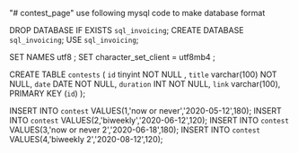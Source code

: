 "# contest_page" 
use following mysql code to make database format




DROP DATABASE IF EXISTS `sql_invoicing`;
CREATE DATABASE `sql_invoicing`; 
USE `sql_invoicing`;

SET NAMES utf8 ;
SET character_set_client = utf8mb4 ;

CREATE TABLE `contests` (
	`id` tinyint NOT NULL ,
    `title` varchar(100) NOT NULL,
    `date` DATE NOT NULL,
    `duration` INT NOT NULL,
    `link` varchar(100),
    PRIMARY KEY (`id`)
);

INSERT INTO `contest` VALUES(1,'now or never','2020-05-12',180);
INSERT INTO `contest` VALUES(2,'biweekly','2020-06-12',120);
INSERT INTO `contest` VALUES(3,'now or never 2','2020-06-18',180);
INSERT INTO `contest` VALUES(4,'biweekly 2','2020-08-12',120);
